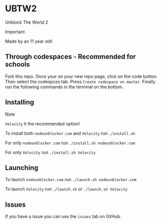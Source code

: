 # UBTW2
Unblock The World 2

> [!IMPORTANT]
> Made by an 11 year old!

## Through codespaces - Recommended for schools
Fork this repo. Once your on your new repo page, click on the code button. Then select the codespces tab. Press `Create codespace on master`. Finally run the following commands in the terminal on the bottom.

## Installing

> [!NOTE]
> `Velocity` it the recommended option!

To install both `nodeunblocker.com` and `Velocity` run `./install.sh`

For only `nodeunblocker.com` run `./install.sh nodeunblocker.com`

For only `Velocity` run `./install.sh Velocity`

## Launching
To launch `nodeunblocker.com` run `./launch.sh nodeunblocker.com`

To launch `Velocity` run `./launch.sh` or `./launch.sh Velocity`

## Issues
If you have a issue you can use the `issues` tab on GitHub.
